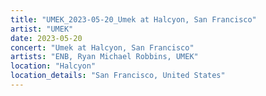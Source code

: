 ```yaml
---
title: "UMEK_2023-05-20_Umek at Halcyon, San Francisco"
artist: "UMEK"
date: 2023-05-20
concert: "Umek at Halcyon, San Francisco"
artists: "ENB, Ryan Michael Robbins, UMEK"
location: "Halcyon"
location_details: "San Francisco, United States"
---
```

